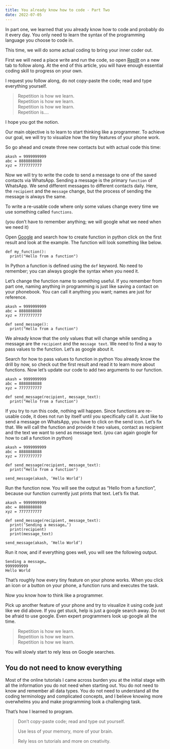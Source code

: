 ```yaml
---
title: You already know how to code - Part Two
date: 2022-07-05
---
```


In part one, we learned that you already know how to code and probably do it every day.
You only need to learn the syntax of the programming language you choose to code in.

This time, we will do some actual coding to bring your inner coder out.

First we will need a place write and run the code, so open <a href="https://replit.com/languages/python3" target="_blank">ReplIt</a> on a new tab to follow along.
At the end of this article, you will have enough essential coding skill to progress on your own.

I request you follow along, do not copy-paste the code; read and type everything yourself. 

> Repetition is how we learn.  
> Repetition is how we learn.  
> Repetition is how we learn.  
> Repetition is….  

I hope you got the notion.

Our main objective is to learn to start thinking like a programmer. To achieve our goal, we will try to visualize how the tiny features of your phone work.

So go ahead and create three new contacts but with actual code this time:

```
akash = 9999999999
abc = 8888888888
xyz = 7777777777
```

Now we will try to write the code to send a message to one of the saved contacts via WhatsApp.
Sending a message is the primary `function` of WhatsApp. We send different messages to different contacts daily. Here, the `recipient` and the `message` change, but the process of sending the message is always the same.

To write a re-usable code where only some values change every time we use something called `functions`.

(you don’t have to remember anything; we will google what we need when we need it)

Open <a href="https://google.com" target="_blank">Google</a> and search how to create function in python click on the first result and look at the example. The function will look something like below.

```
def my_function():
  print("Hello from a function")
```

In Python a function is defined using the `def` keyword. No need to remember; you can always google the syntax when you need it.

Let’s change the function name to something useful.
If you remember from part one, naming anything in programming is just like saving a contact on your phonebook. You can call it anything you want; names are just for reference.

```
akash = 9999999999
abc = 8888888888
xyz = 7777777777

def send_message():
  print("Hello from a function")
```


We already know that the only values that will change while sending a message are the `recipient` and the `message text`. We need to find a way to pass values to the function. Let’s as google about it.

Search for how to pass values to function in python
You already know the drill by now, so check out the first result and read it to learn more about functions.
Now let’s update our code to add two arguments to our function.

```
akash = 9999999999
abc = 8888888888
xyz = 7777777777

def send_message(recipient, message_text):
  print("Hello from a function")
```

If you try to run this code, nothing will happen.
Since functions are re-usable code, it does not run by itself until you specifically call it. Just like to send a message on WhatsApp, you have to click on the send icon. Let’s fix that.
We will call the function and provide it two values, contact as recipient and the text we want to send as message text.
(you can again google for how to call a function in python)

```
akash = 9999999999
abc = 8888888888
xyz = 7777777777

def send_message(recipient, message_text):
  print("Hello from a function")

send_message(akash, ‘Hello World’)
```

Run the function now.
You will see the output as “Hello from a function”, because our function currently just prints that text.
Let’s fix that.

```
akash = 9999999999
abc = 8888888888
xyz = 7777777777

def send_message(recipient, message_text):
  print(‘Sending a message…’)
  print(recipient)
  print(message_text)

send_message(akash, ‘Hello World’)
```

Run it now, and if everything goes well, you will see the following output.
```
Sending a message…
9999999999
Hello World
```

That’s roughly how every tiny feature on your phone works.
When you click an icon or a button on your phone, a function runs and executes the task.

Now you know how to think like a programmer.

Pick up another feature of your phone and try to visualize it using code just like we did above.
If you get stuck, help is just a google search away.
Do not be afraid to use google. Even expert programmers look up google all the time.


> Repetition is how we learn.  
> Repetition is how we learn.  
> Repetition is how we learn. 

You will slowly start to rely less on Google searches.

## You do not need to know everything
Most of the online tutorials I came across burden you at the initial stage with all the information you do not need when starting out.
You do not need to know and remember all data types.
You do not need to understand all the coding terminology and complicated concepts, and I believe knowing more overwhelms you and make programming look a challenging task.

That’s how I learned to program.

> Don’t copy-paste code; read and type out yourself.
> 
> Use less of your memory, more of your brain.
> 
> Rely less on tutorials and more on creativity.